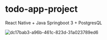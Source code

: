 # todo-app-project
 React Native + Java Springboot 3 + PostgresQL

![dc17bab3-a96b-461c-823d-31a023789ed6](https://github.com/Alexk0309/todo-app/assets/71051680/3456b2e6-f582-48a5-a23b-4f0597740032)

